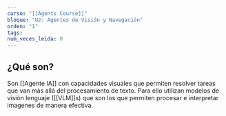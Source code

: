```yaml
---
curso: "[[Agents Course]]"
bloque: "U2: Agentes de Visión y Navegación"
orden: "1"
tags: 
num_veces_leida: 0
---
```


## ¿Qué son?

Son [[Agente IA]] con capacidades visuales que permiten resolver tareas que van más allá del procesamiento de texto. Para ello utilizan modelos de visión lenguaje ([[VLM]]s) que son los que permiten procesar e interpretar imagenes de manera efectiva.

